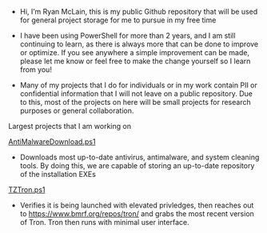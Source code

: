- Hi, I’m Ryan McLain, this is my public Github repository that will be used for general project storage for me to pursue in my free time

- I have been using PowerShell for more than 2 years, and I am still continuing to learn, as there is always more that can be done to improve or optimize. If you see anywhere a simple improvement can be made, please let me know or feel free to make the change yourself so I learn from you!

- Many of my projects that I do for individuals or in my work contain PII or confidential information that I will not leave on a public repository. Due to this, most of the projects on here will be small projects for research purposes or general collaboration.

Largest projects that I am  working on

[AntiMalwareDownload.ps1](https://github.com/rmclain96/PowerShell-Automation/blob/main/AntiMalwareDownload.ps1)
- Downloads most up-to-date antivirus, antimalware, and system cleaning tools. By doing this, we are capable of storing an up-to-date repository of the installation EXEs


[TZTron.ps1](https://github.com/rmclain96/PowerShell-Automation/blob/main/TZTron.ps1)
- Verifies it is being launched with elevated privledges, then reaches out to https://www.bmrf.org/repos/tron/ and grabs the most recent version of Tron. Tron then runs with minimal user interface.
